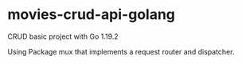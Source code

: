 # movies-crud-api-golang

CRUD basic project with Go 1.19.2

Using Package mux that implements a request router and dispatcher.
